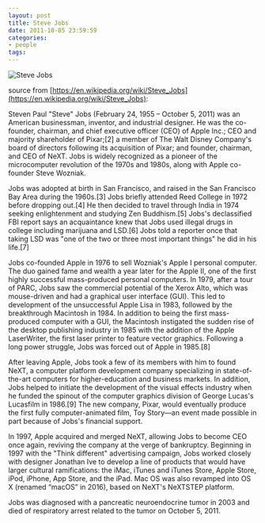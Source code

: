 ```yaml
---
layout: post
title: Steve Jobs
date: 2011-10-05 23:59:59
categories:
- people
tags:
---
```


![Steve Jobs](https://en.wikipedia.org/wiki/Steve_Jobs#/media/File:Steve_Jobs_Headshot_2010-CROP.jpg)

source from [https://en.wikipedia.org/wiki/Steve_Jobs](https://en.wikipedia.org/wiki/Steve_Jobs):

Steven Paul "Steve" Jobs (February 24, 1955 – October 5, 2011) was an American businessman, inventor, and industrial designer. He was the co-founder, chairman, and chief executive officer (CEO) of Apple Inc.; CEO and majority shareholder of Pixar;[2] a member of The Walt Disney Company's board of directors following its acquisition of Pixar; and founder, chairman, and CEO of NeXT. Jobs is widely recognized as a pioneer of the microcomputer revolution of the 1970s and 1980s, along with Apple co-founder Steve Wozniak.

Jobs was adopted at birth in San Francisco, and raised in the San Francisco Bay Area during the 1960s.[3] Jobs briefly attended Reed College in 1972 before dropping out.[4] He then decided to travel through India in 1974 seeking enlightenment and studying Zen Buddhism.[5] Jobs's declassified FBI report says an acquaintance knew that Jobs used illegal drugs in college including marijuana and LSD.[6] Jobs told a reporter once that taking LSD was "one of the two or three most important things" he did in his life.[7]

Jobs co-founded Apple in 1976 to sell Wozniak's Apple I personal computer. The duo gained fame and wealth a year later for the Apple II, one of the first highly successful mass-produced personal computers. In 1979, after a tour of PARC, Jobs saw the commercial potential of the Xerox Alto, which was mouse-driven and had a graphical user interface (GUI). This led to development of the unsuccessful Apple Lisa in 1983, followed by the breakthrough Macintosh in 1984. In addition to being the first mass-produced computer with a GUI, the Macintosh instigated the sudden rise of the desktop publishing industry in 1985 with the addition of the Apple LaserWriter, the first laser printer to feature vector graphics. Following a long power struggle, Jobs was forced out of Apple in 1985.[8]

After leaving Apple, Jobs took a few of its members with him to found NeXT, a computer platform development company specializing in state-of-the-art computers for higher-education and business markets. In addition, Jobs helped to initiate the development of the visual effects industry when he funded the spinout of the computer graphics division of George Lucas's Lucasfilm in 1986.[9] The new company, Pixar, would eventually produce the first fully computer-animated film, Toy Story—an event made possible in part because of Jobs's financial support.

In 1997, Apple acquired and merged NeXT, allowing Jobs to become CEO once again, reviving the company at the verge of bankruptcy. Beginning in 1997 with the "Think different" advertising campaign, Jobs worked closely with designer Jonathan Ive to develop a line of products that would have larger cultural ramifications: the iMac, iTunes and iTunes Store, Apple Store, iPod, iPhone, App Store, and the iPad. Mac OS was also revamped into OS X (renamed “macOS” in 2016), based on NeXT's NeXTSTEP platform.

Jobs was diagnosed with a pancreatic neuroendocrine tumor in 2003 and died of respiratory arrest related to the tumor on October 5, 2011.